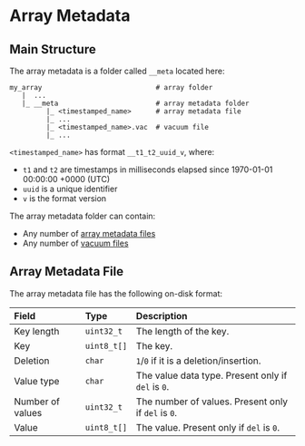 # Array Metadata

## Main Structure

The array metadata is a folder called `__meta` located here:

```
my_array                            # array folder
   |  ...
   |_ __meta                        # array metadata folder
         |_ <timestamped_name>      # array metadata file
         |_ ...  
         |_ <timestamped_name>.vac  # vacuum file
         |_ ...  
```

`<timestamped_name>` has format `__t1_t2_uuid_v`, where:
* `t1` and `t2` are timestamps in milliseconds elapsed since 1970-01-01 00:00:00 +0000 (UTC)
* `uuid` is a unique identifier
* `v` is the format version

The array metadata folder can contain:
* Any number of [array metadata files](#array-metadata-file)
* Any number of [vacuum files](./vacuum_file.md)

## Array Metadata File 

The array metadata file has the following on-disk format:

| **Field** | **Type** | **Description** |
| :--- | :--- | :--- |
| Key length | `uint32_t` | The length of the key. |
| Key | `uint8_t[]` | The key. |
| Deletion | `char` | `1`/`0` if it is a deletion/insertion. |
| Value type | `char` | The value data type. Present only if `del` is `0`. |
| Number of values | `uint32_t` | The number of values. Present only if `del` is `0`. |
| Value | `uint8_t[]` | The value. Present only if `del` is `0`. |

